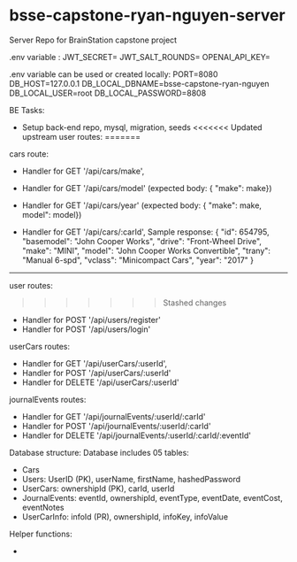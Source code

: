 # bsse-capstone-ryan-nguyen-server

Server Repo for BrainStation capstone project

.env variable <must be created locally>:
JWT_SECRET=<add here>
JWT_SALT_ROUNDS=<add here>
OPENAI_API_KEY=<add here>

.env variable can be used or created locally:
PORT=8080
DB_HOST=127.0.0.1
DB_LOCAL_DBNAME=bsse-capstone-ryan-nguyen
DB_LOCAL_USER=root
DB_LOCAL_PASSWORD=8808

BE Tasks:

- Setup back-end repo, mysql, migration, seeds
<<<<<<< Updated upstream
  user routes:
=======

cars route:

- Handler for GET '/api/cars/make',
- Handler for GET '/api/cars/model' (expected body: { "make": make})
- Handler for GET '/api/cars/year' (expected body: { "make": make, model": model})

- Handler for GET '/api/cars/:carId',
  Sample response:
  {
  "id": 654795,
  "basemodel": "John Cooper Works",
  "drive": "Front-Wheel Drive",
  "make": "MINI",
  "model": "John Cooper Works Convertible",
  "trany": "Manual 6-spd",
  "vclass": "Minicompact Cars",
  "year": "2017"
  }

---

user routes:

>>>>>>> Stashed changes
- Handler for POST '/api/users/register'
- Handler for POST '/api/users/login'

userCars routes:

- Handler for GET '/api/userCars/:userId',
- Handler for POST '/api/userCars/:userId'
- Handler for DELETE '/api/userCars/:userId'

journalEvents routes:

- Handler for GET '/api/journalEvents/:userId/:carId'
- Handler for POST '/api/journalEvents/:userId/:carId'
- Handler for DELETE '/api/journalEvents/:userId/:carId/:eventId'

Database structure:
Database includes 05 tables:

- Cars
- Users: UserID (PK), userName, firstName, hashedPassword
- UserCars: ownershipId (PK), carId, userId
- JournalEvents: eventId, ownershipId, eventType, eventDate, eventCost, eventNotes
- UserCarInfo: infoId (PR), ownershipId, infoKey, infoValue

Helper functions:

-
